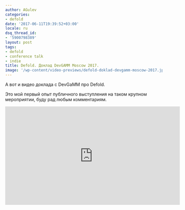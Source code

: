 ```yaml
---
author: AGulev
categories:
- defold
date: '2017-06-11T19:39:52+03:00'
locale: ru
dsq_thread_id:
- '5900798389'
layout: post
tags:
- defold
- conference talk
- indie
title: Defold. Доклад DevGAMM Moscow 2017.
image: '/wp-content/video-previews/defold-doklad-devgamm-moscow-2017.jpg'
---
```


А вот и видео доклада с DevGaMM про Defold.

Это мой первый опыт публичного выступления на таком крупном мероприятии, буду рад любым комментариям.

<div class="video-container">
<iframe width="560" height="315" src="https://www.youtube.com/embed/fiu2VV5Qv1E" frameborder="0" allowfullscreen></iframe>
</div>
